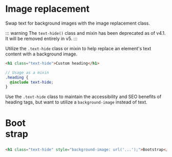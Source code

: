 # Image replacement
Swap text for background images with the image replacement class.

::: warning
The `text-hide()` class and mixin has been deprecated as of v4.1. It will be removed entirely in v5.
:::

Utilize the `.text-hide` class or mixin to help replace an element's text content with a background image.

```html
<h1 class="text-hide">Custom heading</h1>
```

```scss
// Usage as a mixin
.heading {
  @include text-hide;
}
```

Use the `.text-hide` class to maintain the accessibility and SEO benefits of heading tags, but want to utilize a `background-image` instead of text.

<div class="bd-example">
  <h1 class="text-hide" style="background-image: url('https://picsum.photos/75/75'); width: 75px; height: 75px;">Bootstrap</h1>
</div>

```html
<h1 class="text-hide" style="background-image: url('...');">Bootstrap</h1>
```